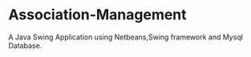 # Association-Management
A Java Swing Application using Netbeans,Swing framework and Mysql Database.


